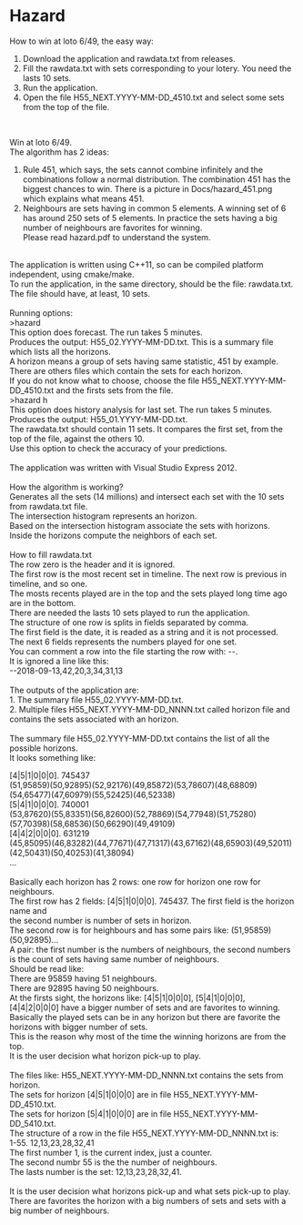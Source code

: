 # Hazard

How to win at loto 6/49, the easy way:<br>
1. Download the application and rawdata.txt from releases.<br>
2. Fill the rawdata.txt with sets corresponding to your lotery. You need the lasts 10 sets.
3. Run the application.<br>
4. Open the file H55_NEXT.YYYY-MM-DD_4510.txt and select some sets from the top of the file.
<br>

Win at loto 6/49.<br>
The algorithm has 2 ideas:<br>
1. Rule 451, which says, the sets cannot combine infinitely and the combinations follow a normal distribution.
The combination 451 has the biggest chances to win. There is a picture in Docs/hazard_451.png which explains what means 451.<br>
2. Neighbours are sets having in common 5 elements. A winning set of 6 has around 250 sets of 5 elements.
In practice the sets having a big number of neighbours are favorites for winning.<br>
Please read hazard.pdf to understand the system.<br>
<br>
The application is written using C++11, so can be compiled platform independent, using cmake/make.<br>
To run the application, in the same directory, should be the file: rawdata.txt.<br>
The file should have, at least, 10 sets.<br>
<br>
Running options:<br>
>hazard<br>
This option does forecast. The run takes 5 minutes.<br>
Produces the output: H55_02.YYYY-MM-DD.txt. This is a summary file which lists all the horizons.<br>
A horizon means a group of sets having same statistic, 451 by example.<br>
There are others files which contain the sets for each horizon.<br>
If you do not know what to choose, choose the file H55_NEXT.YYYY-MM-DD_4510.txt and the firsts sets from the file.<br>
>hazard h<br>
This option does history analysis for last set. The run takes 5 minutes.<br>
Produces the output: H55_01.YYYY-MM-DD.txt.<br>
The rawdata.txt should contain 11 sets. It compares the first set, from the top of the file, against the others 10.<br>
Use this option to check the accuracy of your predictions.<br>
<br>
The application was written with Visual Studio Express 2012.<br>
<br>
How the algorithm is working?<br>
Generates all the sets (14 millions) and intersect each set with the 10 sets from rawdata.txt file.<br>
The intersection histogram represents an horizon.<br>
Based on the intersection histogram associate the sets with horizons.<br>
Inside the horizons compute the neighbors of each set.<br>
<br>
How to fill rawdata.txt<br>
The row zero is the header and it is ignored.<br>
The first row is the most recent set in timeline. The next row is previous in timeline, and so one.<br>
The mosts recents played are in the top and the sets played long time ago are in the bottom.<br>
There are needed the lasts 10 sets played to run the application.<br>
The structure of one row is splits in fields separated by comma.<br>
The first field is the date, it is readed as a string and it is not processed.<br>
The next 6 fields represents the numbers played for one set.<br>
You can comment a row into the file starting the row with: --. <br>
It is ignored a line like this:<br>
--2018-09-13,42,20,3,34,31,13<br>
<br>
The outputs of the application are:<br>
1. The summary file H55_02.YYYY-MM-DD.txt.<br>
2. Multiple files H55_NEXT.YYYY-MM-DD_NNNN.txt called horizon file and contains the sets associated with an horizon.<br>
<br>
The summary file H55_02.YYYY-MM-DD.txt contains the list of all the possible horizons.<br> 
It looks something like:<br>

[4|5|1|0|0|0]. 745437<br>
	(51,95859)(50,92895)(52,92176)(49,85872)(53,78607)(48,68809)(54,65477)(47,60979)(55,52425)(46,52338)<br>
[5|4|1|0|0|0]. 740001<br>
	(53,87620)(55,83351)(56,82600)(52,78869)(54,77948)(51,75280)(57,70398)(58,68536)(50,66290)(49,49109)<br>
[4|4|2|0|0|0]. 631219<br>
	(45,85095)(46,83282)(44,77671)(47,71317)(43,67162)(48,65903)(49,52011)(42,50431)(50,40253)(41,38094)<br>
...<br>
<br>
Basically each horizon has 2 rows: one row for horizon one row for neighbours.<br>
The first row has 2 fields: [4|5|1|0|0|0]. 745437. The first field is the horizon name and <br>
the second number is number of sets in horizon.<br>
The second row is for heighbours and has some pairs like: (51,95859)(50,92895)...<br>
A pair: the first number is the numbers of neighbours, the second numbers is the count of sets having same number of neighbours.<br>
Should be read like: <br>
There are 95859 having 51 neighbours.<br>
There are 92895 having 50 neighbours.<br>
At the firsts sight, the horizons like: [4|5|1|0|0|0], [5|4|1|0|0|0], [4|4|2|0|0|0] have a bigger number of sets and are favorites to winning.<br>
Basically the played sets can be in any horizon but there are favorite the horizons with bigger number of sets.<br>
This is the reason why most of the time the winning horizons are from the top.<br>
It is the user decision what horizon pick-up to play.<br>
<br>
The files like: H55_NEXT.YYYY-MM-DD_NNNN.txt contains the sets from horizon.<br>
The sets for horizon [4|5|1|0|0|0] are in file H55_NEXT.YYYY-MM-DD_4510.txt.<br>
The sets for horizon [5|4|1|0|0|0] are in file H55_NEXT.YYYY-MM-DD_5410.txt.<br>
The structure of a row in the file H55_NEXT.YYYY-MM-DD_NNNN.txt is:<br>
1-55. 12,13,23,28,32,41<br>
The first number 1, is the current index, just a counter.<br>
The second numbr 55 is the the number of neighbours.<br>
The lasts number is the set: 12,13,23,28,32,41.<br>
<br>
It is the user decision what horizons pick-up and what sets pick-up to play.<br>
There are favorites the horizon with a big numbers of sets and sets with a big number of neighbours.<br>
